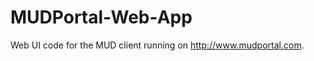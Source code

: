 MUDPortal-Web-App
=================

Web UI code for the MUD client running on http://www.mudportal.com.
